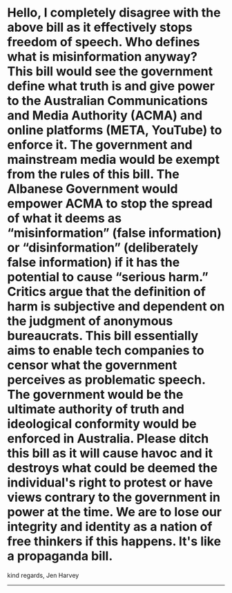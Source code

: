 # Hello, I completely disagree with the above bill as it effectively stops freedom of speech. Who defines what is misinformation anyway? This bill would see the government define what truth is and give power to the Australian Communications and Media Authority (ACMA) and online platforms (META, YouTube) to enforce it. The government and mainstream media would be exempt from the rules of this bill. The Albanese Government would empower ACMA to stop the spread of what it deems as “misinformation” (false information) or “disinformation” (deliberately false information) if it has the potential to cause “serious harm.” Critics argue that the definition of harm is subjective and dependent on the judgment of anonymous bureaucrats. This bill essentially aims to enable tech companies to censor what the government perceives as problematic speech. The government would be the ultimate authority of truth and ideological conformity would be enforced in Australia. Please ditch this bill as it will cause havoc and it destroys what could be deemed the individual's right to protest or have views contrary to the government in power at the time. We are to lose our integrity and identity as a nation of free thinkers if this happens. It's like a propaganda bill.

 kind regards, Jen Harvey


-----

